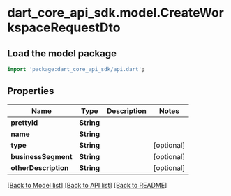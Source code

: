 # dart_core_api_sdk.model.CreateWorkspaceRequestDto

## Load the model package
```dart
import 'package:dart_core_api_sdk/api.dart';
```

## Properties
Name | Type | Description | Notes
------------ | ------------- | ------------- | -------------
**prettyId** | **String** |  | 
**name** | **String** |  | 
**type** | **String** |  | [optional] 
**businessSegment** | **String** |  | [optional] 
**otherDescription** | **String** |  | [optional] 

[[Back to Model list]](../README.md#documentation-for-models) [[Back to API list]](../README.md#documentation-for-api-endpoints) [[Back to README]](../README.md)


